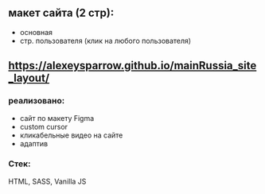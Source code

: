 ## макет сайта (2 стр):
- основная
- стр. пользователя (клик на любого пользователя)

## https://alexeysparrow.github.io/mainRussia_site_layout/

### реализовано:
- сайт по макету Figma
- custom cursor
- кликабельные видео на сайте
- адаптив

### Стек:
HTML, SASS, Vanilla JS
